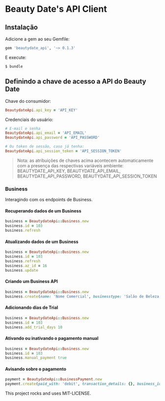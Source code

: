 # Beauty Date's API Client

## Instalação

Adicione a gem ao seu Gemfile:

```ruby
gem 'beautydate_api', '~> 0.1.3'
```

E execute:

```shell
$ bundle
```

## Definindo a chave de acesso a API do Beauty Date

Chave do consumidor:

```ruby
BeautydateApi.api_key = 'API_KEY'
```

Credenciais do usuário:

```ruby
# E-mail e senha
BeautydateApi.api_email = 'API_EMAIL'
BeautydateApi.api_password = 'API_PASSWORD'

# Ou token de sessão, caso já tenha:
BeautydateApi.api_session_token = 'API_SESSION_TOKEN'
```

> Nota: as atribuições de chaves acima acontecem automaticamente com a presença das respectivas variáveis ambiente:
> BEAUTYDATE_API_KEY, BEAUTYDATE_API_EMAIL, BEAUTYDATE_API_PASSWORD, BEAUTYDATE_API_SESSION_TOKEN

### Business

Interagindo com os endpoints de Business.

#### Recuperando dados de um Business
```ruby
business = BeautydateApi::Business.new
business.id = 103
business.refresh
```

#### Atualizando dados de um Business
```ruby
business = BeautydateApi::Business.new
business.id = 103
business.refresh
business.az_id = 16
business.update
```

#### Criando um Business API
```ruby
business = BeautydateApi::Business.new
business.create(name: 'Nome Comercial', businesstype: 'Salão de Beleza', zipcode: '80440-050', street: 'Rua Carmelo Rangel', street_number: '500', neighborhood: 'Batel', city: 'Curitiba', state: 'PR', phone: '4130289290', description: '', az_id: '')
```

#### Adicionando dias de Trial
```ruby
business = BeautydateApi::Business.new
business.id = 103
business.add_trial_days 10
```

#### Ativando ou inativando o pagamento manual
```ruby
business = BeautydateApi::Business.new
business.id = 103
business.manual_payment true
```

#### Avisando sobre o pagamento
```ruby
payment = BeautydateApi::BusinessPayment.new
payment.create(paid_with: 'debit', transaction_details: {}, business_id: 1, business_plan_id: 1)
```

This project rocks and uses MIT-LICENSE.
